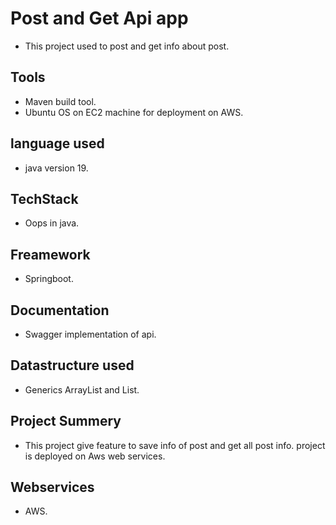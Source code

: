 
# Post and Get Api app
- This project used to post and get info about post.
## Tools
- Maven build tool.
- Ubuntu OS on EC2 machine for deployment on AWS.
## language used
- java version 19.
## TechStack
- Oops in java.
## Freamework
- Springboot.
## Documentation
- Swagger implementation of api.
## Datastructure used 
- Generics ArrayList and List.
## Project Summery
- This project give feature to save info of post and get all post info. project is deployed on Aws web services.
## Webservices
- AWS.

